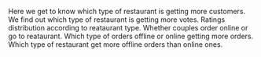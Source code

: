 Here we get to know which type of restaurant is getting more customers.
We find out which type of restaurant is getting more votes.
Ratings distribution according to reataurant type.
Whether couples order online or go to reataurant.
Which type of orders offline or online getting more orders.
Which type of restaurant get more offline orders than online ones.
